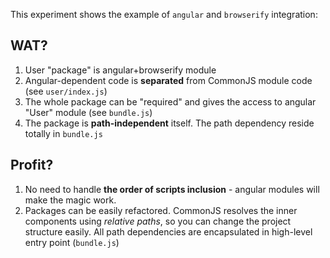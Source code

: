 This experiment shows the example of `angular` and `browserify` integration:

## WAT?

1. User "package" is angular+browserify module
2. Angular-dependent code is **separated** from CommonJS module code (see `user/index.js`)
3. The whole package can be "required" and gives the access to angular "User" module (see `bundle.js`)
4. The package is **path-independent** itself. The path dependency reside totally in `bundle.js`

## Profit?

1. No need to handle **the order of scripts inclusion** - angular modules will make the magic work.
2. Packages can be easily refactored. CommonJS resolves the inner components using *relative paths*, so you can change the project structure easily. All path dependencies are encapsulated in high-level entry point (`bundle.js`)
